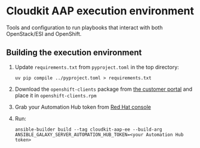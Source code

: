 # Cloudkit AAP execution environment

Tools and configuration to run playbooks that interact with both OpenStack/ESI and OpenShift.

## Building the execution environment

1. Update `requirements.txt` from `pyproject.toml` in the top directory:

    ```
    uv pip compile ../pyproject.toml > requirements.txt
    ```

2. Download the `openshift-clients` package from [the customer portal](https://access.redhat.com/downloads/content/290/ver=4.18/rhel---9/4.18.9/x86_64/packages) and place it in
    `openshift-clients.rpm`

3. Grab your Automation Hub token from [Red Hat console](https://console.redhat.com/ansible/automation-hub/token)

4. Run:

    ```
    ansible-builder build --tag cloudkit-aap-ee --build-arg ANSIBLE_GALAXY_SERVER_AUTOMATION_HUB_TOKEN=<your Automation Hub token>
    ```
